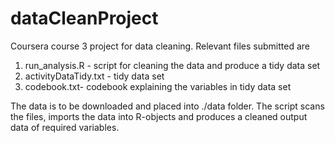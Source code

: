 dataCleanProject
================

Coursera course 3 project for data cleaning.
Relevant files submitted are
1. run_analysis.R - script for cleaning the data and produce a tidy data set
2. activityDataTidy.txt - tidy data set
3. codebook.txt- codebook explaining the variables in tidy data set

The data is to be downloaded and placed into ./data folder. The script scans the files, imports the data into R-objects and produces a cleaned output data of required variables.
